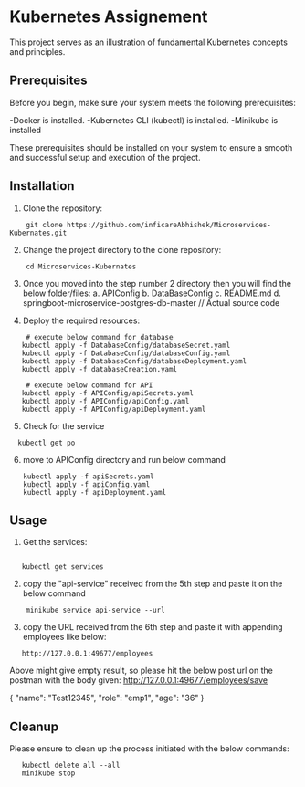 # Kubernetes Assignement
This project serves as an illustration of fundamental Kubernetes concepts and principles.


## Prerequisites
Before you begin, make sure your system meets the following prerequisites:

 -Docker is installed.
 -Kubernetes CLI (kubectl) is installed.
 -Minikube is installed
 
These prerequisites should be installed on your system to ensure a smooth and successful setup and execution of the project.

## Installation

1. Clone the repository:

```shell
    git clone https://github.com/inficareAbhishek/Microservices-Kubernates.git
```

2. Change the project  directory to the clone repository:

```shell
    cd Microservices-Kubernates
```
3. Once you moved into the step number 2 directory then you will find the below folder/files:
  a. APIConfig
  b. DataBaseConfig
  c. README.md
  d. springboot-microservice-postgres-db-master // Actual source code
  
4. Deploy the required resources:

```shell
    # execute below command for database
   kubectl apply -f DatabaseConfig/databaseSecret.yaml
   kubectl apply -f DatabaseConfig/databaseConfig.yaml
   kubectl apply -f DatabaseConfig/databaseDeployment.yaml
   kubectl apply -f databaseCreation.yaml
```

```shell
    # execute below command for API
   kubectl apply -f APIConfig/apiSecrets.yaml
   kubectl apply -f APIConfig/apiConfig.yaml
   kubectl apply -f APIConfig/apiDeployment.yaml
```

5. Check for the service
 ```shell
   kubectl get po
 ```

6. move to APIConfig directory and run below command

   ```shell
   kubectl apply -f apiSecrets.yaml
   kubectl apply -f apiConfig.yaml
   kubectl apply -f apiDeployment.yaml
   ```

## Usage

1. Get the services:
``` shell

   kubectl get services
```

2. copy the "api-service" received from the 5th step and paste it on the below command

```shell
    minikube service api-service --url 
```
3. copy the URL received from the 6th step and paste it with appending employees like below:
``` shell
   http://127.0.0.1:49677/employees
 ```
 Above might give empty result, so please hit the below post url on the postman with the body given:
 http://127.0.0.1:49677/employees/save
 
 {
    "name": "Test12345",
    "role": "emp1",
    "age": "36"
}

## Cleanup
Please ensure to clean up the process initiated with the below commands:

``` shell
   kubectl delete all --all
   minikube stop
```
